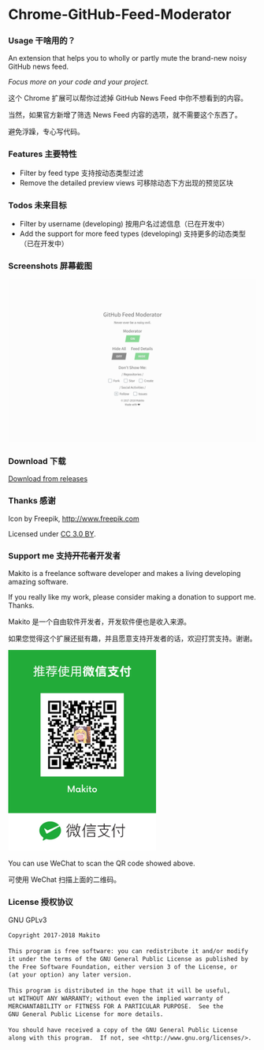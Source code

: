 Chrome-GitHub-Feed-Moderator
======

### Usage 干啥用的？

An extension that helps you to wholly or partly mute the brand-new noisy GitHub news feed.

*Focus more on your code and your project.*

这个 Chrome 扩展可以帮你过滤掉 GitHub News Feed 中你不想看到的内容。

当然，如果官方新增了筛选 News Feed 内容的选项，就不需要这个东西了。

避免浮躁，专心写代码。

### Features 主要特性

- Filter by feed type 支持按动态类型过滤
- Remove the detailed preview views 可移除动态下方出现的预览区块

### Todos 未来目标

- Filter by username (developing) 按用户名过滤信息（已在开发中）
- Add the support for more feed types (developing) 支持更多的动态类型（已在开发中）

### Screenshots 屏幕截图

![Settings](https://raw.githubusercontent.com/SumiMakito/Chrome-GitHub-Feed-Moderator/master/art/screenshot.png)

### Download 下载

[Download from releases](https://github.com/SumiMakito/Chrome-GitHub-Feed-Moderator/releases)

### Thanks 感谢

Icon by Freepik, http://www.freepik.com

Licensed under [CC 3.0 BY](http://creativecommons.org/licenses/by/3.0/).

### Support me 支持<del>开花者</del>开发者

Makito is a freelance software developer and makes a living developing amazing software.

If you really like my work, please consider making a donation to support me. Thanks.

Makito 是一个自由软件开发者，开发软件便也是收入来源。

如果您觉得这个扩展还挺有趣，并且愿意支持开发者的话，欢迎打赏支持。谢谢。

<img src="https://raw.githubusercontent.com/SumiMakito/Misc/master/wechat-2.png" width="300">

You can use WeChat to scan the QR code showed above.

可使用 WeChat 扫描上面的二维码。

### License 授权协议

GNU GPLv3

```
Copyright 2017-2018 Makito

This program is free software: you can redistribute it and/or modify
it under the terms of the GNU General Public License as published by
the Free Software Foundation, either version 3 of the License, or
(at your option) any later version.

This program is distributed in the hope that it will be useful,
ut WITHOUT ANY WARRANTY; without even the implied warranty of
MERCHANTABILITY or FITNESS FOR A PARTICULAR PURPOSE.  See the
GNU General Public License for more details.

You should have received a copy of the GNU General Public License
along with this program.  If not, see <http://www.gnu.org/licenses/>.
```